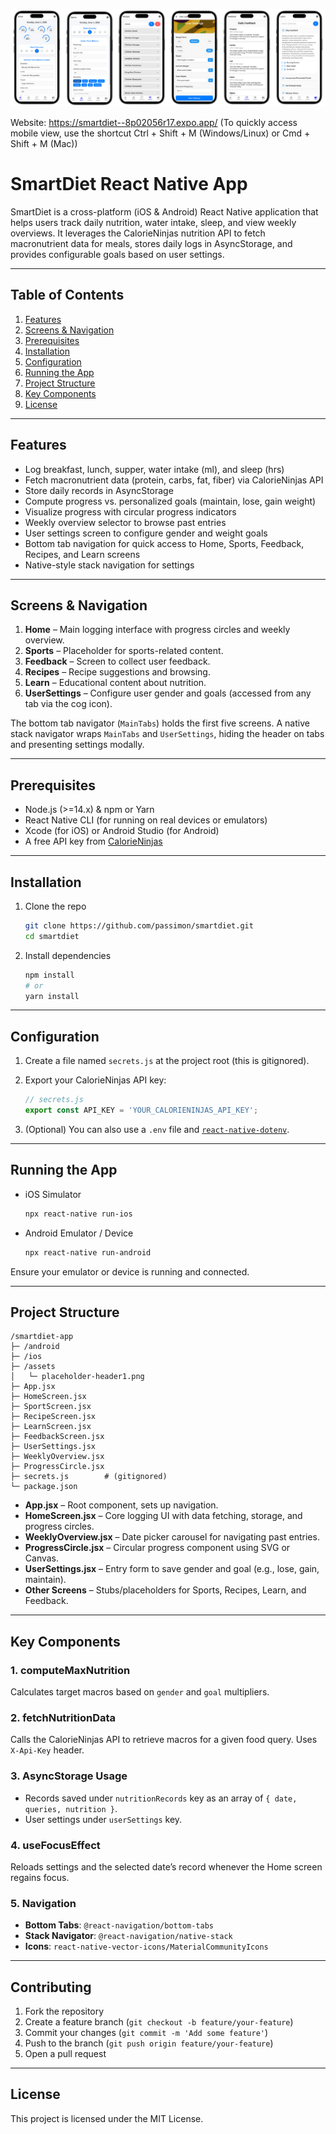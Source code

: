 ![Background Image](https://github.com/passimon/SmartDiet/blob/main/background.jpeg)

Website: https://smartdiet--8p02056r17.expo.app/ (To quickly access mobile view, use the shortcut Ctrl + Shift + M (Windows/Linux) or Cmd + Shift + M (Mac))


# SmartDiet React Native App

SmartDiet is a cross-platform (iOS & Android) React Native application that helps users track daily nutrition, water intake, sleep, and view weekly overviews. It leverages the CalorieNinjas nutrition API to fetch macronutrient data for meals, stores daily logs in AsyncStorage, and provides configurable goals based on user settings.

---

## Table of Contents
1. [Features](#features)  
2. [Screens & Navigation](#screens--navigation)  
3. [Prerequisites](#prerequisites)  
4. [Installation](#installation)  
5. [Configuration](#configuration)  
6. [Running the App](#running-the-app)  
7. [Project Structure](#project-structure)  
8. [Key Components](#key-components)  
9. [License](#license)

---

## Features

- Log breakfast, lunch, supper, water intake (ml), and sleep (hrs)
- Fetch macronutrient data (protein, carbs, fat, fiber) via CalorieNinjas API
- Store daily records in AsyncStorage
- Compute progress vs. personalized goals (maintain, lose, gain weight)
- Visualize progress with circular progress indicators
- Weekly overview selector to browse past entries
- User settings screen to configure gender and weight goals
- Bottom tab navigation for quick access to Home, Sports, Feedback, Recipes, and Learn screens
- Native-style stack navigation for settings

---

## Screens & Navigation

1. **Home** – Main logging interface with progress circles and weekly overview.  
2. **Sports** – Placeholder for sports-related content.  
3. **Feedback** – Screen to collect user feedback.  
4. **Recipes** – Recipe suggestions and browsing.  
5. **Learn** – Educational content about nutrition.  
6. **UserSettings** – Configure user gender and goals (accessed from any tab via the cog icon).  

The bottom tab navigator (`MainTabs`) holds the first five screens. A native stack navigator wraps `MainTabs` and `UserSettings`, hiding the header on tabs and presenting settings modally.

---

## Prerequisites

- Node.js (>=14.x) & npm or Yarn  
- React Native CLI (for running on real devices or emulators)  
- Xcode (for iOS) or Android Studio (for Android)  
- A free API key from [CalorieNinjas](https://calorieninjas.com/)  

---

## Installation

1. Clone the repo  
   ```bash
   git clone https://github.com/passimon/smartdiet.git
   cd smartdiet
   ```

2. Install dependencies  
   ```bash
   npm install
   # or
   yarn install
   ```
---

## Configuration

1. Create a file named `secrets.js` at the project root (this is gitignored).  
2. Export your CalorieNinjas API key:
   ```js
   // secrets.js
   export const API_KEY = 'YOUR_CALORIENINJAS_API_KEY';
   ```

3. (Optional) You can also use a `.env` file and [`react-native-dotenv`](https://github.com/goatandsheep/react-native-dotenv).

---

## Running the App

- iOS Simulator
  ```bash
  npx react-native run-ios
  ```
- Android Emulator / Device
  ```bash
  npx react-native run-android
  ```

Ensure your emulator or device is running and connected.

---

## Project Structure

```
/smartdiet-app
├─ /android
├─ /ios
├─ /assets
│   └─ placeholder-header1.png
├─ App.jsx
├─ HomeScreen.jsx
├─ SportScreen.jsx
├─ RecipeScreen.jsx
├─ LearnScreen.jsx
├─ FeedbackScreen.jsx
├─ UserSettings.jsx
├─ WeeklyOverview.jsx
├─ ProgressCircle.jsx
├─ secrets.js        # (gitignored)
└─ package.json
```

- **App.jsx** – Root component, sets up navigation.  
- **HomeScreen.jsx** – Core logging UI with data fetching, storage, and progress circles.  
- **WeeklyOverview.jsx** – Date picker carousel for navigating past entries.  
- **ProgressCircle.jsx** – Circular progress component using SVG or Canvas.  
- **UserSettings.jsx** – Entry form to save gender and goal (e.g., lose, gain, maintain).  
- **Other Screens** – Stubs/placeholders for Sports, Recipes, Learn, and Feedback.

---

## Key Components

### 1. computeMaxNutrition
Calculates target macros based on `gender` and `goal` multipliers.  

### 2. fetchNutritionData
Calls the CalorieNinjas API to retrieve macros for a given food query. Uses `X-Api-Key` header.

### 3. AsyncStorage Usage
- Records saved under `nutritionRecords` key as an array of `{ date, queries, nutrition }`.  
- User settings under `userSettings` key.

### 4. useFocusEffect
Reloads settings and the selected date’s record whenever the Home screen regains focus.

### 5. Navigation
- **Bottom Tabs**: `@react-navigation/bottom-tabs`  
- **Stack Navigator**: `@react-navigation/native-stack`  
- **Icons**: `react-native-vector-icons/MaterialCommunityIcons`

---

## Contributing

1. Fork the repository  
2. Create a feature branch (`git checkout -b feature/your-feature`)  
3. Commit your changes (`git commit -m 'Add some feature'`)  
4. Push to the branch (`git push origin feature/your-feature`)  
5. Open a pull request

---

## License

This project is licensed under the MIT License.
